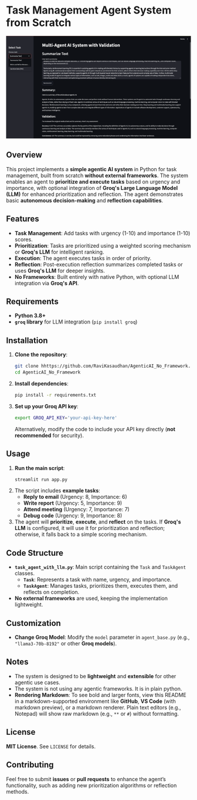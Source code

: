 # Task Management Agent System from Scratch
![Alt text](logo.png "Project Screenshot")
## **Overview**
This project implements a **simple agentic AI system** in Python for task management, built from scratch **without external frameworks**. The system enables an agent to **prioritize and execute tasks** based on urgency and importance, with optional integration of **Groq's Large Language Model (LLM)** for enhanced prioritization and reflection. The agent demonstrates basic **autonomous decision-making** and **reflection capabilities**.

## **Features**
- **Task Management**: Add tasks with urgency (1-10) and importance (1-10) scores.
- **Prioritization**: Tasks are prioritized using a weighted scoring mechanism or **Groq's LLM** for intelligent ranking.
- **Execution**: The agent executes tasks in order of priority.
- **Reflection**: Post-execution reflection summarizes completed tasks or uses **Groq's LLM** for deeper insights.
- **No Frameworks**: Built entirely with native Python, with optional LLM integration via **Groq's API**.

## **Requirements**
- **Python 3.8+**
- **`groq` library** for LLM integration (`pip install groq`)


## **Installation**
1. **Clone the repository**:
   ```bash
   git clone hhttps://github.com/RaviKasaudhan/AgenticAI_No_Framework.git
   cd AgenticAI_No_Framework
   ```
2. **Install dependencies**:
   ```bash
   pip install -r requirements.txt
   ```
3. **Set up your Groq API key**:
   ```bash
   export GROQ_API_KEY='your-api-key-here'
   ```
   Alternatively, modify the code to include your API key directly (**not recommended** for security).

## **Usage**
1. **Run the main script**:
   ```bash
   streamlit run app.py
   ```
2. The script includes **example tasks**:
   - **Reply to email** (Urgency: 8, Importance: 6)
   - **Write report** (Urgency: 5, Importance: 9)
   - **Attend meeting** (Urgency: 7, Importance: 7)
   - **Debug code** (Urgency: 9, Importance: 8)
3. The agent will **prioritize**, **execute**, and **reflect** on the tasks. If **Groq's LLM** is configured, it will use it for prioritization and reflection; otherwise, it falls back to a simple scoring mechanism.

## **Code Structure**
- **`task_agent_with_llm.py`**: Main script containing the `Task` and `TaskAgent` classes.
  - **`Task`**: Represents a task with name, urgency, and importance.
  - **`TaskAgent`**: Manages tasks, prioritizes them, executes them, and reflects on completion.
- **No external frameworks** are used, keeping the implementation lightweight.



## **Customization**
- **Change Groq Model**: Modify the `model` parameter in `agent_base.py` (e.g., `"llama3-70b-8192"` or other **Groq models**).

## **Notes**
- The system is designed to be **lightweight** and **extensible** for other agentic use cases.
- The system is not using any agentic frameworks. It is in plain python.
- **Rendering Markdown**: To see bold and larger fonts, view this README in a markdown-supported environment like **GitHub**, **VS Code** (with markdown preview), or a markdown renderer. Plain text editors (e.g., Notepad) will show raw markdown (e.g., `**` or `#`) without formatting.

## **License**
**MIT License**. See `LICENSE` for details.

## **Contributing**
Feel free to submit **issues** or **pull requests** to enhance the agent’s functionality, such as adding new prioritization algorithms or reflection methods.